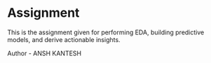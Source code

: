 # Assignment

This is the assignment given for performing EDA, building predictive models, and derive actionable insights.


Author - ANSH KANTESH

